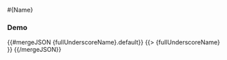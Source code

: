 #{Name}

<h3 class="docs-example-title">Demo</h3>
<div class="docs-example">
	{{#mergeJSON {fullUnderscoreName}.default}}
		{{> {fullUnderscoreName} }}
	{{/mergeJSON}}
</div>

